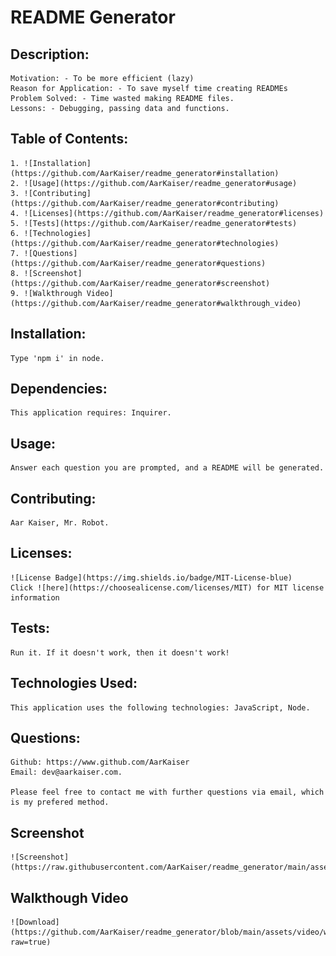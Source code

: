 # README Generator
          
## Description:

    Motivation: - To be more efficient (lazy)
    Reason for Application: - To save myself time creating READMEs
    Problem Solved: - Time wasted making README files.
    Lessons: - Debugging, passing data and functions.

## Table of Contents:

    1. ![Installation](https://github.com/AarKaiser/readme_generator#installation)
    2. ![Usage](https://github.com/AarKaiser/readme_generator#usage)
    3. ![Contributing](https://github.com/AarKaiser/readme_generator#contributing)
    4. ![Licenses](https://github.com/AarKaiser/readme_generator#licenses)
    5. ![Tests](https://github.com/AarKaiser/readme_generator#tests)
    6. ![Technologies](https://github.com/AarKaiser/readme_generator#technologies)
    7. ![Questions](https://github.com/AarKaiser/readme_generator#questions)
    8. ![Screenshot](https://github.com/AarKaiser/readme_generator#screenshot)
    9. ![Walkthrough Video](https://github.com/AarKaiser/readme_generator#walkthrough_video)

## Installation: 
          
    Type 'npm i' in node.

## Dependencies:

    This application requires: Inquirer.

## Usage:
          
    Answer each question you are prompted, and a README will be generated.

## Contributing:

    Aar Kaiser, Mr. Robot.

## Licenses:

    ![License Badge](https://img.shields.io/badge/MIT-License-blue)
    Click ![here](https://choosealicense.com/licenses/MIT) for MIT license information

## Tests:
        
    Run it. If it doesn't work, then it doesn't work!

## Technologies Used: 
          
    This application uses the following technologies: JavaScript, Node.

## Questions:
            
    Github: https://www.github.com/AarKaiser
    Email: dev@aarkaiser.com.
            
    Please feel free to contact me with further questions via email, which is my prefered method.

## Screenshot
        
    ![Screenshot](https://raw.githubusercontent.com/AarKaiser/readme_generator/main/assets/images/screenshot.png)
        
## Walkthough Video
        
    ![Download](https://github.com/AarKaiser/readme_generator/blob/main/assets/video/walkthrough.mp4?raw=true)
        

